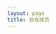```yaml
---
layout: page
title: 协会成员
---
```

<script setup>
    import {
        VPTeamPage,
        VPTeamPageTitle,
        VPTeamMembers,
        VPTeamPageSection
    } from 'vitepress/theme';

    const members2023 = [
        {
            avatar: '/avator/单禹嘉.jpg',
            name: '单禹嘉',
            org: '计算机学院',
            desc: '繁花似锦觅安宁 淡水流云渡此生',
            links: [
                { icon: 'github', link: 'https://github.com/eleliauk' },
            ]
        },
        {
            avatar: '/avator/唐诗吟.png',
            name: '唐诗吟',
            org: '计算机学院',
            desc: '躺？想',       
        },
        {
            avatar: '/avator/李子昂.jpg',
            name: '李子昂',
            org: '计算机学院',
            desc: '格兰芬多在读',   
            links: [
                { icon: 'github', link: 'https://github.com/lulisnd' },
            ]  
        },
        {
            avatar: '/avator/年智斌.jpg',
            name: '年智斌',
            org: '计算机学院',
            desc:'懒得动，懒得想，懒得一切。'   
        },
        {
            avatar: '/avator/焦新亨.png',
            name: '焦新亨',
            org: '计算机学院',
            desc: '这是一个签名',  
            links: [
                { icon: 'github', link: 'https://github.com/drunksweet' }
            ]       
    },
     {
        avatar: '/avator/傅树炫.jpg',
        name: '傅树炫',
        org: '计算机学院',
        desc: '你随便弄一下就好了',                 
    },
      {
        avatar: '/avator/李逸飞.jpg',
        name: '李逸飞',
        org: '计算机学院',
        desc: '心中有海，不赶浪潮',   
        links: [
            { icon: 'github', link: 'https://github.com/ToEiffel' },
           
        ]              
    },
    {
        avatar: '/avator/赖景康.jpg',
        name: '赖景康',
        org: '计算机学院',
        desc: '让故事留下来',                 
    },
    ];
    const members2022 = [
    {
       avatar: '/avator/王敏君.jpg',
        name: '王敏君',
        org: '计算机学院',
        desc: '战斗的意义是为了生存',
    },{
       avatar: '/avator/杨雯琪.jpg',
        name: '杨雯琪',
        org: '计算机学院',
        desc: '咸鱼也想翻身',
    },
    {
       avatar: '/avator/刘子鹏.jpg',
        name: '刘子鹏',
        org: '计算机学院',
        desc: '晚安',
    },
    {
       avatar: '/avator/王桥宏.jpg',
        name: '王桥宏',
        org: '计算机学院',
        desc: '尔曹身与名俱灭，不废江河万古流',
          links: [
            { icon: 'github', link: 'https://github.com/qhongyxy' },
           
        ]
    }];
    const members2021 = [
    {
        avatar: '/avator/耿明强.jpg',
        name: '耿明强',
        org: '计算机学院',
        desc:'a picky info miner',
        links: [
            { icon: 'github', link: 'https://github.com/mqgeng/' },
           
        ]
    }
    ];
</script>

<VPTeamPage>
    <VPTeamPageTitle>
        <template #title>华中师范大学 无人机协会</template>
        <template #lead>成员介绍</template>
    </VPTeamPageTitle>
    <VPTeamPageSection>
        <template #title>2023级</template>
        <template #lead>...</template>
        <template #members>
            <VPTeamMembers size="small" :members="members2023"/>
        </template>
    </VPTeamPageSection>
    <VPTeamPageSection>
        <template #title>2022级</template>
        <template #lead>...</template>
        <template #members>
            <VPTeamMembers size="small" :members="members2022"/>
        </template>
    </VPTeamPageSection>
    <VPTeamPageSection>
        <template #title>2021级</template>
        <template #lead>...</template>
        <template #members>
            <VPTeamMembers size="small" :members="members2021"/>
        </template>
    </VPTeamPageSection>
</VPTeamPage>